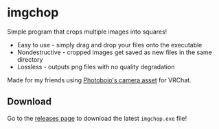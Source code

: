 # imgchop

Simple program that crops multiple images into squares!

- Easy to use - simply drag and drop your files onto the executable
- Nondestructive - cropped images get saved as new files in the same directory
- Lossless - outputs png files with no quality degradation

Made for my friends using [Photoboio's camera asset](https://photoboio.gumroad.com/l/rgiyyl) for VRChat.

## Download

Go to the [releases page](https://github.com/mass8326/imgchop/releases) to download the latest `imgchop.exe` file!
